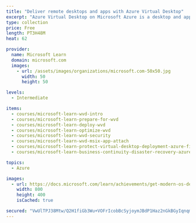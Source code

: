 ```yaml
---
title: "Deliver remote desktops and apps with Azure Virtual Desktop"
excerpt: "Azure Virtual Desktop on Microsoft Azure is a desktop and app virtualization service that runs on the cloud. Azure Virtual Desktop works across devices – including Windows, Mac, iOS, and Android – with full-featured apps that you can use to access remote desktops and apps."
type: collection
price: Free
length: PT3H48M
heat: 62

provider:
  name: Microsoft Learn
  domain: microsoft.com
  images:
    - url: /assets/images/organizations/microsoft.com-50x50.jpg
      width: 50
      height: 50

levels:
  - Intermediate

items:
  - courses/microsoft-learn-wvd-intro
  - courses/microsoft-learn-prepare-for-wvd
  - courses/microsoft-learn-deploy-wvd
  - courses/microsoft-learn-optimize-wvd
  - courses/microsoft-learn-wvd-security
  - courses/microsoft-learn-wvd-msix-app-attach
  - courses/microsoft-learn-protect-virtual-desktop-deployment-azure-firewall
  - courses/microsoft-learn-business-continuity-disaster-recovery-azure-virtual-desktop

topics:
  - Azure

images:
  - url: https://docs.microsoft.com/learn/achievements/get-modern-os-deployment-and-feature-updates-social.png
    width: 800
    height: 400
    isCached: true

secured: "VwUlTPJ38Mtw/Q2H1fiGb3Wu+VOFrIcobBcSyjoymJBdP1Haz2nGkBGyIqnqmusWxQeKuYvZC2QdzKLzHNz4O3UsjSJT4eofxAcDrK8aGkdzSNViZDge24ayTk5OXfP1sRs+o1QrMNWjXsznFFP6MQVgPSIEpY+WahTqBhfmd7+neTe4eQxgak08jw7YEVN/FPv81LTvvHcmZ3U2z4JwjiF+gHyzCM2omFe2YOmWgHOIp7vBXifqzLn0Q2SWOoxebdVFxX00XoMSQ8FKkUxr7qcabcNDqSyec1tegPzsKFKOh7HZ5CoTDn6vmRvJ2Q1+1Za2eh/KoAXaHWV1g9B3nmh4gP1EY7ihvyG5RRLHMZM=;F58O4JmZooqs5xp+VFzd3w=="
---
```


